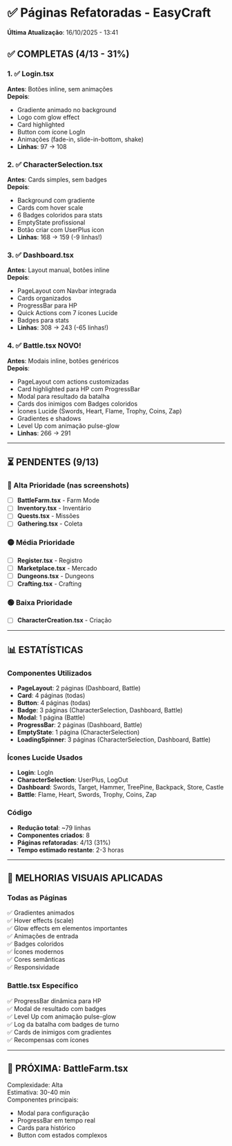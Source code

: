 # ✅ Páginas Refatoradas - EasyCraft

**Última Atualização**: 16/10/2025 - 13:41

## ✅ COMPLETAS (4/13 - 31%)

### 1. ✅ Login.tsx
**Antes**: Botões inline, sem animações  
**Depois**:
- Gradiente animado no background
- Logo com glow effect  
- Card highlighted
- Button com ícone LogIn
- Animações (fade-in, slide-in-bottom, shake)
- **Linhas**: 97 → 108

### 2. ✅ CharacterSelection.tsx  
**Antes**: Cards simples, sem badges  
**Depois**:
- Background com gradiente
- Cards com hover scale
- 6 Badges coloridos para stats
- EmptyState profissional
- Botão criar com UserPlus icon
- **Linhas**: 168 → 159 (-9 linhas!)

### 3. ✅ Dashboard.tsx
**Antes**: Layout manual, botões inline  
**Depois**:
- PageLayout com Navbar integrada
- Cards organizados
- ProgressBar para HP
- Quick Actions com 7 ícones Lucide
- Badges para stats
- **Linhas**: 308 → 243 (-65 linhas!)

### 4. ✅ Battle.tsx **NOVO!**
**Antes**: Modais inline, botões genéricos  
**Depois**:
- PageLayout com actions customizadas
- Card highlighted para HP com ProgressBar
- Modal para resultado da batalha
- Cards dos inimigos com Badges coloridos
- Ícones Lucide (Swords, Heart, Flame, Trophy, Coins, Zap)
- Gradientes e shadows
- Level Up com animação pulse-glow
- **Linhas**: 266 → 291

---

## ⏳ PENDENTES (9/13)

### 🔴 Alta Prioridade (nas screenshots)
- [ ] **BattleFarm.tsx** - Farm Mode
- [ ] **Inventory.tsx** - Inventário
- [ ] **Quests.tsx** - Missões  
- [ ] **Gathering.tsx** - Coleta

### 🟡 Média Prioridade
- [ ] **Register.tsx** - Registro
- [ ] **Marketplace.tsx** - Mercado
- [ ] **Dungeons.tsx** - Dungeons
- [ ] **Crafting.tsx** - Crafting

### 🟢 Baixa Prioridade
- [ ] **CharacterCreation.tsx** - Criação

---

## 📊 ESTATÍSTICAS

### Componentes Utilizados
- **PageLayout**: 2 páginas (Dashboard, Battle)
- **Card**: 4 páginas (todas)
- **Button**: 4 páginas (todas)
- **Badge**: 3 páginas (CharacterSelection, Dashboard, Battle)
- **Modal**: 1 página (Battle)
- **ProgressBar**: 2 páginas (Dashboard, Battle)
- **EmptyState**: 1 página (CharacterSelection)
- **LoadingSpinner**: 3 páginas (CharacterSelection, Dashboard, Battle)

### Ícones Lucide Usados
- **Login**: LogIn
- **CharacterSelection**: UserPlus, LogOut
- **Dashboard**: Swords, Target, Hammer, TreePine, Backpack, Store, Castle
- **Battle**: Flame, Heart, Swords, Trophy, Coins, Zap

### Código
- **Redução total**: ~79 linhas
- **Componentes criados**: 8
- **Páginas refatoradas**: 4/13 (31%)
- **Tempo estimado restante**: 2-3 horas

---

## 🎨 MELHORIAS VISUAIS APLICADAS

### Todas as Páginas
✅ Gradientes animados  
✅ Hover effects (scale)  
✅ Glow effects em elementos importantes  
✅ Animações de entrada  
✅ Badges coloridos  
✅ Ícones modernos  
✅ Cores semânticas  
✅ Responsividade

### Battle.tsx Específico
✅ ProgressBar dinâmica para HP  
✅ Modal de resultado com badges  
✅ Level Up com animação pulse-glow  
✅ Log da batalha com badges de turno  
✅ Cards de inimigos com gradientes  
✅ Recompensas com ícones

---

## 🚀 PRÓXIMA: BattleFarm.tsx

Complexidade: Alta  
Estimativa: 30-40 min  
Componentes principais:
- Modal para configuração
- ProgressBar em tempo real
- Cards para histórico
- Button com estados complexos
